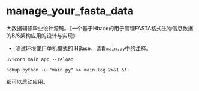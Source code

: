 # manage_your_fasta_data
大数据辅修毕业设计源码。《一个基于Hbase的用于管理FASTA格式生物信息数据的B/S架构应用的设计与实现》

- 测试环境使用单机模式的 HBase，请看`main.py`中的注释。
```
uvicorn main:app --reload
```
```
nohup python -u "main.py" >> main.log 2>&1 &!
```
都可以启动应用。
